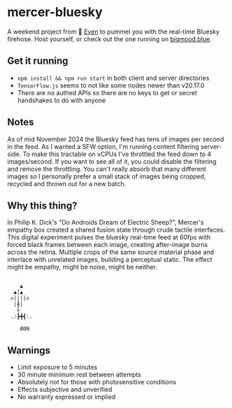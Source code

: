 # mercer-bluesky
A weekend project from 👋 [Even](https://bsky.app/profile/even.westvang.com) to pummel you with the real-time Bluesky firehose.
Host yourself, or check out the one running on [bigmood.blue](https://bigmood.blue).

## Get it running
* `npm install && npm run start` in both client and server directories
* `TensorFlow.js` seems to not like some nodes newer than v20.17.0
* There are no authed APIs so there are no keys to get or secret handshakes to do with anyone

## Notes
As of mid November 2024 the Bluesky feed has tens of images per second in the feed. As I wanted a SFW option, I'm running content filtering server-side. To make this tractable on vCPUs I've throttled the feed down to 4 images/second. If you want to see all of it, you could disable the filtering and remove the throttling. You can't really absorb that many different images so I personally prefer a small stack of images being cropped, recycled and thrown out for a new batch.

## Why this thing?
In Philip K. Dick's "Do Androids Dream of Electric Sheep?", Mercer's empathy box created a shared fusion state through crude tactile interfaces. This digital experiment pulses the bluesky real-time feed at 60fps with forced black frames between each image, creating after-image burns across the retina. Multiple crops of the same source material phase and interlace with unrelated images, building a perceptual static. The effect might be empathy, might be noise, might be neither.
```
 
    ▲
  ▲|▲
 ◇||||◇
  |╫|
   ┼
 .:┣╋┫:.

    Æ0N
```

## Warnings
- Limit exposure to 5 minutes
- 30 minute minimum rest between attempts
- Absolutely not for those with photosensitive conditions 
- Effects subjective and unverified
- No warranty expressed or implied
